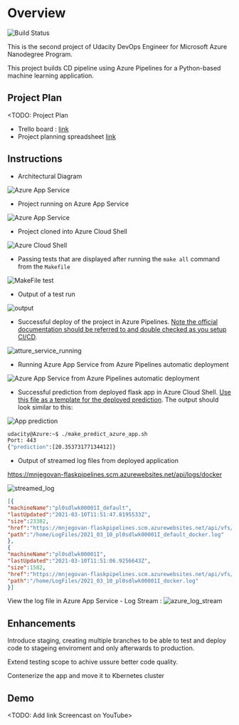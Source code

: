 # Overview

![Build Status](https://dev.azure.com/njegovan/Flask%20Pipelines/_apis/build/status/mnjegovan-lab.udacity_devops_azure_cd?branchName=master&stageName=Deploy%20Web%20App)

This is the second project of Udacity DevOps Engineer for Microsoft Azure Nanodegree Program.

This project builds CD pipeline using Azure Pipelines for a Python-based machine learning application.

## Project Plan
<TODO: Project Plan

* Trello board : [link](https://trello.com/b/W5nc5xae/udacitydevopsprojecttwocd)
* Project planning spreadsheet [link](https://docs.google.com/spreadsheets/d/1-9ILRP8bbXocpc4-n2Scd43UVbf96Oe-aBnB_BYbDDc/edit?usp=sharing)

## Instructions

* Architectural Diagram

![Azure App Service](./screenshot/architectural_diagram.png)

* Project running on Azure App Service

![Azure App Service](./screenshot/azure_app_service.jpg)

* Project cloned into Azure Cloud Shell

![Azure Cloud Shell](./screenshot/cd_git_clone.jpg)

* Passing tests that are displayed after running the `make all` command from the `Makefile`

![MakeFile test](./screenshot/make_all_succesfull.jpg)

* Output of a test run

![output](./screenshot/output_of_a_test_run.jpg)

* Successful deploy of the project in Azure Pipelines.  [Note the official documentation should be referred to and double checked as you setup CI/CD](https://docs.microsoft.com/en-us/azure/devops/pipelines/ecosystems/python-webapp?view=azure-devops).

![atture_service_running](./screenshot/azure_app_service_running.jpg)

* Running Azure App Service from Azure Pipelines automatic deployment

![Azure App Service from Azure Pipelines automatic deployment](./screenshot/azure_deploy_web_app_pipeline.jpg)

* Successful prediction from deployed flask app in Azure Cloud Shell.  [Use this file as a template for the deployed prediction](https://github.com/udacity/nd082-Azure-Cloud-DevOps-Starter-Code/blob/master/C2-AgileDevelopmentwithAzure/project/starter_files/flask-sklearn/make_predict_azure_app.sh).
The output should look similar to this:

![App prediction](./screenshot/make_prediction_azure_app.jpg)

```bash
udacity@Azure:~$ ./make_predict_azure_app.sh
Port: 443
{"prediction":[20.35373177134412]}
```

* Output of streamed log files from deployed application

> 

https://mnjegovan-flaskpipelines.scm.azurewebsites.net/api/logs/docker

![streamed_log](./screenshot/streamed_log.jpg)

```json
[{
"machineName":"pl0sdlwk00001I_default",
"lastUpdated":"2021-03-10T11:51:47.8195533Z",
"size":23382,
"href":"https://mnjegovan-flaskpipelines.scm.azurewebsites.net/api/vfs/LogFiles/2021_03_10_pl0sdlwk00001I_default_docker.log",
"path":"/home/LogFiles/2021_03_10_pl0sdlwk00001I_default_docker.log"
},
{
"machineName":"pl0sdlwk00001I",
"lastUpdated":"2021-03-10T11:51:06.9256643Z",
"size":1582,
"href":"https://mnjegovan-flaskpipelines.scm.azurewebsites.net/api/vfs/LogFiles/2021_03_10_pl0sdlwk00001I_docker.log",
"path":"/home/LogFiles/2021_03_10_pl0sdlwk00001I_docker.log"
}]
```

View the log file in Azure App Service - Log Stream :
![azure_log_stream](./screenshot/azure_log_stream.jpg)

## Enhancements

Introduce staging, creating multiple branches to be able to test and deploy code to stageing enviroment and only afterwards to production.

Extend testing scope to achive ussure better code quality.

Contenerize the app and move it to Kbernetes cluster

## Demo 

<TODO: Add link Screencast on YouTube>


